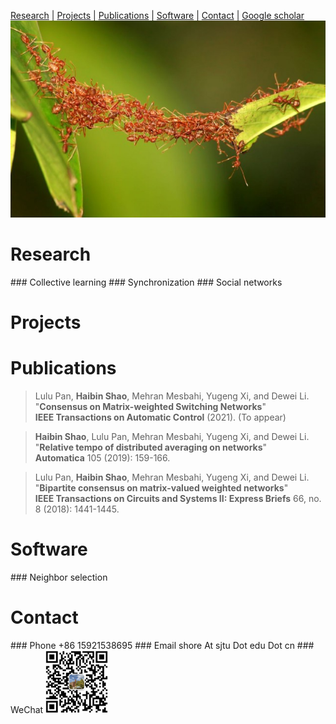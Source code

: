 [Research](#Research) |  [Projects](#Projects) |  [Publications](#Publications) |  [Software](#Software) |  [Contact](#Contact) |  [Google scholar]() 
<img src="./images/swarms-ants.jpeg" width="550"/>
<h1 id="Research">Research</h1>
### Collective learning
### Synchronization
### Social networks

<h1 id="Projects">Projects</h1>

<h1 id="Publications">Publications</h1>

> Lulu Pan, **Haibin Shao**, Mehran Mesbahi, Yugeng Xi, and Dewei Li.
>  "**Consensus on Matrix-weighted Switching Networks**"   
>  **IEEE Transactions on Automatic Control** (2021). (To appear)

> **Haibin Shao**, Lulu Pan, Mehran Mesbahi, Yugeng Xi, and Dewei Li.   
>  "**Relative tempo of distributed averaging on networks**"   
>  **Automatica** 105 (2019): 159-166.  

> Lulu Pan, **Haibin Shao**, Mehran Mesbahi, Yugeng Xi, and Dewei Li.   
> "**Bipartite consensus on matrix-valued weighted networks**"   
>  **IEEE Transactions on Circuits and Systems II: Express Briefs** 66, no. 8 (2018): 1441-1445.  


<h1 id="Software">Software</h1>
### Neighbor selection
<h1 id="Contact">Contact</h1>
### Phone
+86 15921538695
### Email
shore At sjtu Dot edu Dot cn
### WeChat
<img src="./images/qr.png" width="100" height="100"/>
